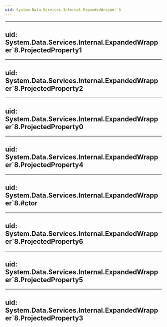 ```yaml
---
uid: System.Data.Services.Internal.ExpandedWrapper`8
---
```


---
uid: System.Data.Services.Internal.ExpandedWrapper`8.ProjectedProperty1
---

---
uid: System.Data.Services.Internal.ExpandedWrapper`8.ProjectedProperty2
---

---
uid: System.Data.Services.Internal.ExpandedWrapper`8.ProjectedProperty0
---

---
uid: System.Data.Services.Internal.ExpandedWrapper`8.ProjectedProperty4
---

---
uid: System.Data.Services.Internal.ExpandedWrapper`8.#ctor
---

---
uid: System.Data.Services.Internal.ExpandedWrapper`8.ProjectedProperty6
---

---
uid: System.Data.Services.Internal.ExpandedWrapper`8.ProjectedProperty5
---

---
uid: System.Data.Services.Internal.ExpandedWrapper`8.ProjectedProperty3
---
